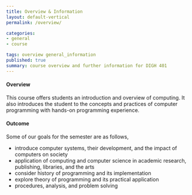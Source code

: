 ```yaml
---
title: Overview & Information
layout: default-vertical
permalink: /overview/

categories:
- general
- course

tags: overview general_information
published: true
summary: course overview and further information for DIGH 401
---
```


#### Overview
This course offers students an introduction and overview of computing. It also introduces the student to the concepts and practices of 
computer programming with hands-on programming experience.

#### Outcome
Some of our goals for the semester are as follows,

* introduce computer systems, their development, and the impact of computers on society
* application of computing and computer science in academic research, publishing, libraries, and the arts
* consider history of programming and its implementation
* explore theory of programming and its practical application
* procedures, analysis, and problem solving

